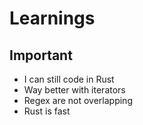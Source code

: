 # Learnings

## Important

- I can still code in Rust
- Way better with iterators
- Regex are not overlapping
- Rust is fast
